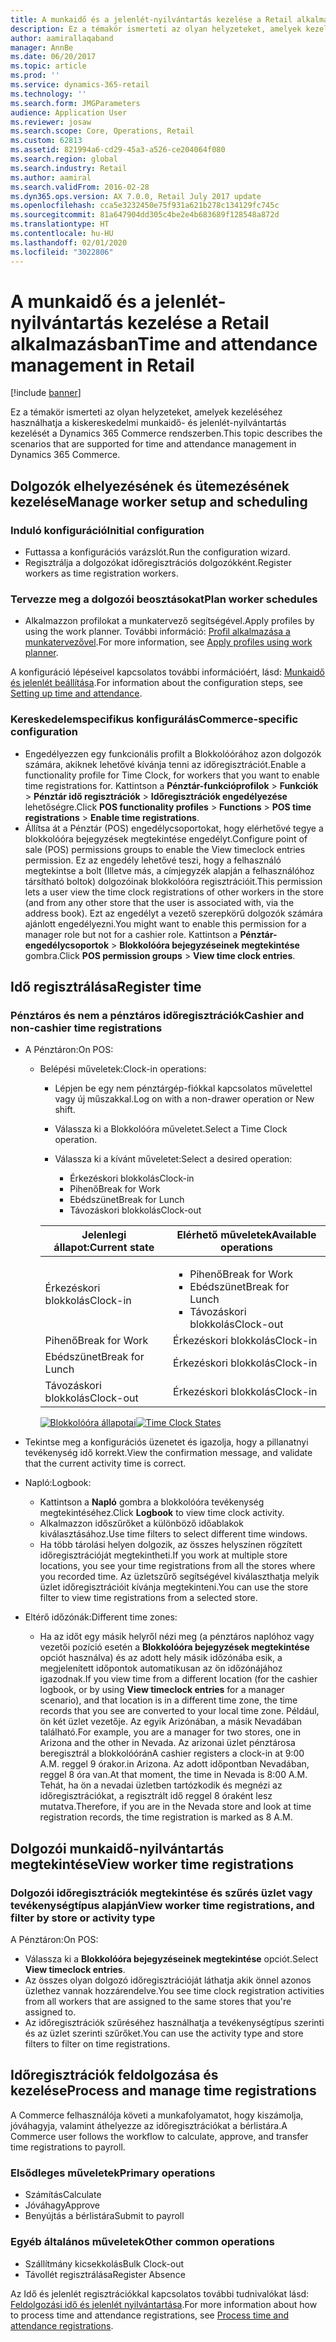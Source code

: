 ```yaml
---
title: A munkaidő és a jelenlét-nyilvántartás kezelése a Retail alkalmazásban
description: Ez a témakör ismerteti az olyan helyzeteket, amelyek kezeléséhez használhatja a kiskereskedelmi munkaidő- és jelenlét-nyilvántartás kezelését a Dynamics 365 Commerce rendszerben.
author: aamirallaqaband
manager: AnnBe
ms.date: 06/20/2017
ms.topic: article
ms.prod: ''
ms.service: dynamics-365-retail
ms.technology: ''
ms.search.form: JMGParameters
audience: Application User
ms.reviewer: josaw
ms.search.scope: Core, Operations, Retail
ms.custom: 62813
ms.assetid: 821994a6-cd29-45a3-a526-ce204064f080
ms.search.region: global
ms.search.industry: Retail
ms.author: aamiral
ms.search.validFrom: 2016-02-28
ms.dyn365.ops.version: AX 7.0.0, Retail July 2017 update
ms.openlocfilehash: cca5e3232450e75f931a621b278c134129fc745c
ms.sourcegitcommit: 81a647904dd305c4be2e4b683689f128548a872d
ms.translationtype: HT
ms.contentlocale: hu-HU
ms.lasthandoff: 02/01/2020
ms.locfileid: "3022806"
---
```

# <a name="time-and-attendance-management-in-retail"></a><span data-ttu-id="2af38-103">A munkaidő és a jelenlét-nyilvántartás kezelése a Retail alkalmazásban</span><span class="sxs-lookup"><span data-stu-id="2af38-103">Time and attendance management in Retail</span></span>

[!include [banner](includes/banner.md)]

<span data-ttu-id="2af38-104">Ez a témakör ismerteti az olyan helyzeteket, amelyek kezeléséhez használhatja a kiskereskedelmi munkaidő- és jelenlét-nyilvántartás kezelését a Dynamics 365 Commerce rendszerben.</span><span class="sxs-lookup"><span data-stu-id="2af38-104">This topic describes the scenarios that are supported for time and attendance management in Dynamics 365 Commerce.</span></span>

## <a name="manage-worker-setup-and-scheduling"></a><span data-ttu-id="2af38-105">Dolgozók elhelyezésének és ütemezésének kezelése</span><span class="sxs-lookup"><span data-stu-id="2af38-105">Manage worker setup and scheduling</span></span>

### <a name="initial-configuration"></a><span data-ttu-id="2af38-106"> Induló konfiguráció</span><span class="sxs-lookup"><span data-stu-id="2af38-106">Initial configuration</span></span>

- <span data-ttu-id="2af38-107">Futtassa a konfigurációs varázslót.</span><span class="sxs-lookup"><span data-stu-id="2af38-107">Run the configuration wizard.</span></span>
- <span data-ttu-id="2af38-108">Regisztrálja a dolgozókat időregisztrációs dolgozókként.</span><span class="sxs-lookup"><span data-stu-id="2af38-108">Register workers as time registration workers.</span></span>

### <a name="plan-worker-schedules"></a><span data-ttu-id="2af38-109">Tervezze meg a dolgozói beosztásokat</span><span class="sxs-lookup"><span data-stu-id="2af38-109">Plan worker schedules</span></span>

- <span data-ttu-id="2af38-110">Alkalmazzon profilokat a munkatervező segítségével.</span><span class="sxs-lookup"><span data-stu-id="2af38-110">Apply profiles by using the work planner.</span></span> <span data-ttu-id="2af38-111">További információ: [Profil alkalmazása a munkatervezővel](https://technet.microsoft.com/library/aa551234.aspx).</span><span class="sxs-lookup"><span data-stu-id="2af38-111">For more information, see [Apply profiles using work planner](https://technet.microsoft.com/library/aa551234.aspx).</span></span>

<span data-ttu-id="2af38-112">A konfiguráció lépéseivel kapcsolatos további információért, lásd: [Munkaidő és jelenlét beállítása](https://technet.microsoft.com/library/aa496971.aspx).</span><span class="sxs-lookup"><span data-stu-id="2af38-112">For information about the configuration steps, see [Setting up time and attendance](https://technet.microsoft.com/library/aa496971.aspx).</span></span>

### <a name="commerce-specific-configuration"></a><span data-ttu-id="2af38-113">Kereskedelemspecifikus konfigurálás</span><span class="sxs-lookup"><span data-stu-id="2af38-113">Commerce-specific configuration</span></span>

- <span data-ttu-id="2af38-114">Engedélyezzen egy funkcionális profilt a Blokkolóórához azon dolgozók számára, akiknek lehetővé kívánja tenni az időregisztrációt.</span><span class="sxs-lookup"><span data-stu-id="2af38-114">Enable a functionality profile for Time Clock, for workers that you want to enable time registrations for.</span></span> <span data-ttu-id="2af38-115">Kattintson a **Pénztár-funkcióprofilok** &gt; **Funkciók** &gt; **Pénztár idő regisztrációk** &gt; **Időregisztrációk engedélyezése** lehetőségre.</span><span class="sxs-lookup"><span data-stu-id="2af38-115">Click **POS functionality profiles** &gt; **Functions** &gt; **POS time registrations** &gt; **Enable time registrations**.</span></span>
- <span data-ttu-id="2af38-116">Állítsa át a Pénztár (POS) engedélycsoportokat, hogy elérhetővé tegye a blokkolóóra bejegyzések megtekintése engedélyt.</span><span class="sxs-lookup"><span data-stu-id="2af38-116">Configure point of sale (POS) permissions groups to enable the View timeclock entries permission.</span></span> <span data-ttu-id="2af38-117">Ez az engedély lehetővé teszi, hogy a felhasználó megtekintse a bolt (Illetve más, a címjegyzék alapján a felhasználóhoz társítható boltok) dolgozóinak blokkolóóra regisztrációit.</span><span class="sxs-lookup"><span data-stu-id="2af38-117">This permission lets a user view the time clock registrations of other workers in the store (and from any other store that the user is associated with, via the address book).</span></span> <span data-ttu-id="2af38-118">Ezt az engedélyt a vezető szerepkörű dolgozók számára ajánlott engedélyezni.</span><span class="sxs-lookup"><span data-stu-id="2af38-118">You might want to enable this permission for a manager role but not for a cashier role.</span></span> <span data-ttu-id="2af38-119">Kattintson a **Pénztár-engedélycsoportok** &gt; **Blokkolóóra bejegyzéseinek megtekintése** gombra.</span><span class="sxs-lookup"><span data-stu-id="2af38-119">Click **POS permission groups** &gt; **View time clock entries**.</span></span>

## <a name="register-time"></a><span data-ttu-id="2af38-120">Idő regisztrálása</span><span class="sxs-lookup"><span data-stu-id="2af38-120">Register time</span></span>

### <a name="cashier-and-non-cashier-time-registrations"></a><span data-ttu-id="2af38-121">Pénztáros és nem a pénztáros időregisztrációk</span><span class="sxs-lookup"><span data-stu-id="2af38-121">Cashier and non-cashier time registrations</span></span>

- <span data-ttu-id="2af38-122">A Pénztáron:</span><span class="sxs-lookup"><span data-stu-id="2af38-122">On POS:</span></span>

    - <span data-ttu-id="2af38-123">Belépési műveletek:</span><span class="sxs-lookup"><span data-stu-id="2af38-123">Clock-in operations:</span></span>

        - <span data-ttu-id="2af38-124">Lépjen be egy nem pénztárgép-fiókkal kapcsolatos művelettel vagy új műszakkal.</span><span class="sxs-lookup"><span data-stu-id="2af38-124">Log on with a non-drawer operation or New shift.</span></span>
        - <span data-ttu-id="2af38-125">Válassza ki a Blokkolóóra műveletet.</span><span class="sxs-lookup"><span data-stu-id="2af38-125">Select a Time Clock operation.</span></span>
        - <span data-ttu-id="2af38-126">Válassza ki a kívánt műveletet:</span><span class="sxs-lookup"><span data-stu-id="2af38-126">Select a desired operation:</span></span>

            - <span data-ttu-id="2af38-127">Érkezéskori blokkolás</span><span class="sxs-lookup"><span data-stu-id="2af38-127">Clock-in</span></span>
            - <span data-ttu-id="2af38-128">Pihenő</span><span class="sxs-lookup"><span data-stu-id="2af38-128">Break for Work</span></span>
            - <span data-ttu-id="2af38-129">Ebédszünet</span><span class="sxs-lookup"><span data-stu-id="2af38-129">Break for Lunch</span></span>
            - <span data-ttu-id="2af38-130">Távozáskori blokkolás</span><span class="sxs-lookup"><span data-stu-id="2af38-130">Clock-out</span></span>

        <table>
        <thead>
        <tr>
        <th><span data-ttu-id="2af38-131">Jelenlegi állapot:</span><span class="sxs-lookup"><span data-stu-id="2af38-131">Current state</span></span></th>
        <th><span data-ttu-id="2af38-132">Elérhető műveletek</span><span class="sxs-lookup"><span data-stu-id="2af38-132">Available operations</span></span></th>
        </tr>
        </thead>
        <tbody>
        <tr>
        <td><span data-ttu-id="2af38-133">Érkezéskori blokkolás</span><span class="sxs-lookup"><span data-stu-id="2af38-133">Clock-in</span></span></td>
        <td>
        <ul>
        <li><span data-ttu-id="2af38-134">Pihenő</span><span class="sxs-lookup"><span data-stu-id="2af38-134">Break for Work</span></span></li>
        <li><span data-ttu-id="2af38-135">Ebédszünet</span><span class="sxs-lookup"><span data-stu-id="2af38-135">Break for Lunch</span></span></li>
        <li><span data-ttu-id="2af38-136">Távozáskori blokkolás</span><span class="sxs-lookup"><span data-stu-id="2af38-136">Clock-out</span></span></li>
        </ul>
        </td>
        </tr>
        <tr>
        <td><span data-ttu-id="2af38-137">Pihenő</span><span class="sxs-lookup"><span data-stu-id="2af38-137">Break for Work</span></span></td>
        <td><span data-ttu-id="2af38-138">Érkezéskori blokkolás</span><span class="sxs-lookup"><span data-stu-id="2af38-138">Clock-in</span></span></td>
        </tr>
        <tr>
        <td><span data-ttu-id="2af38-139">Ebédszünet</span><span class="sxs-lookup"><span data-stu-id="2af38-139">Break for Lunch</span></span></td>
        <td><span data-ttu-id="2af38-140">Érkezéskori blokkolás</span><span class="sxs-lookup"><span data-stu-id="2af38-140">Clock-in</span></span></td>
        </tr>
        <tr>
        <td><span data-ttu-id="2af38-141">Távozáskori blokkolás</span><span class="sxs-lookup"><span data-stu-id="2af38-141">Clock-out</span></span></td>
        <td><span data-ttu-id="2af38-142">Érkezéskori blokkolás</span><span class="sxs-lookup"><span data-stu-id="2af38-142">Clock-in</span></span></td>
        </tr>
        </tbody>
        </table>

        <span data-ttu-id="2af38-143">[![Blokkolóóra állapotai](./media/timeclockstates.png)](./media/timeclockstates.png)</span><span class="sxs-lookup"><span data-stu-id="2af38-143">[![Time Clock States](./media/timeclockstates.png)](./media/timeclockstates.png)</span></span>

- <span data-ttu-id="2af38-144">Tekintse meg a konfigurációs üzenetet és igazolja, hogy a pillanatnyi tevékenység idő korrekt.</span><span class="sxs-lookup"><span data-stu-id="2af38-144">View the confirmation message, and validate that the current activity time is correct.</span></span>
- <span data-ttu-id="2af38-145">Napló:</span><span class="sxs-lookup"><span data-stu-id="2af38-145">Logbook:</span></span>

    - <span data-ttu-id="2af38-146">Kattintson a **Napló** gombra a blokkolóóra tevékenység megtekintéséhez.</span><span class="sxs-lookup"><span data-stu-id="2af38-146">Click **Logbook** to view time clock activity.</span></span>
    - <span data-ttu-id="2af38-147">Alkalmazzon időszűrőket a különböző időablakok kiválasztásához.</span><span class="sxs-lookup"><span data-stu-id="2af38-147">Use time filters to select different time windows.</span></span>
    - <span data-ttu-id="2af38-148">Ha több tárolási helyen dolgozik, az összes helyszínen rögzített időregisztrációját megtekintheti.</span><span class="sxs-lookup"><span data-stu-id="2af38-148">If you work at multiple store locations, you see your time registrations from all the stores where you recorded time.</span></span> <span data-ttu-id="2af38-149">Az üzletszűrő segítségével kiválaszthatja melyik üzlet időregisztrációit kívánja megtekinteni.</span><span class="sxs-lookup"><span data-stu-id="2af38-149">You can use the store filter to view time registrations from a selected store.</span></span>

- <span data-ttu-id="2af38-150">Eltérő időzónák:</span><span class="sxs-lookup"><span data-stu-id="2af38-150">Different time zones:</span></span>

    - <span data-ttu-id="2af38-151">Ha az időt egy másik helyről nézi meg (a pénztáros naplóhoz vagy vezetői pozíció esetén a **Blokkolóóra bejegyzések megtekintése** opciót használva) és az adott hely másik időzónába esik, a megjelenített időpontok automatikusan az ön időzónájához igazodnak.</span><span class="sxs-lookup"><span data-stu-id="2af38-151">If you view time from a different location (for the cashier logbook, or by using **View timeclock entries** for a manager scenario), and that location is in a different time zone, the time records that you see are converted to your local time zone.</span></span> <span data-ttu-id="2af38-152">Például, ön két üzlet vezetője. Az egyik Arizónában, a másik Nevadában található.</span><span class="sxs-lookup"><span data-stu-id="2af38-152">For example, you are a manager for two stores, one in Arizona and the other in Nevada.</span></span> <span data-ttu-id="2af38-153">Az arizonai üzlet pénztárosa beregisztrál a blokkolóórán</span><span class="sxs-lookup"><span data-stu-id="2af38-153">A cashier registers a clock-in at 9:00 A.M.</span></span> <span data-ttu-id="2af38-154">reggel 9 órakor.</span><span class="sxs-lookup"><span data-stu-id="2af38-154">in Arizona.</span></span> <span data-ttu-id="2af38-155">Az adott időpontban Nevadában, reggel 8 óra van.</span><span class="sxs-lookup"><span data-stu-id="2af38-155">At that moment, the time in Nevada is 8:00 A.M.</span></span> <span data-ttu-id="2af38-156">Tehát, ha ön a nevadai üzletben tartózkodik és megnézi az időregisztrációkat, a regisztrált idő reggel 8 óraként lesz mutatva.</span><span class="sxs-lookup"><span data-stu-id="2af38-156">Therefore, if you are in the Nevada store and look at time registration records, the time registration is marked as 8 A.M.</span></span>

## <a name="view-worker-time-registrations"></a><span data-ttu-id="2af38-157">Dolgozói munkaidő-nyilvántartás megtekintése</span><span class="sxs-lookup"><span data-stu-id="2af38-157">View worker time registrations</span></span>

### <a name="view-worker-time-registrations-and-filter-by-store-or-activity-type"></a><span data-ttu-id="2af38-158">Dolgozói időregisztrációk megtekintése és szűrés üzlet vagy tevékenységtípus alapján</span><span class="sxs-lookup"><span data-stu-id="2af38-158">View worker time registrations, and filter by store or activity type</span></span>

<span data-ttu-id="2af38-159">A Pénztáron:</span><span class="sxs-lookup"><span data-stu-id="2af38-159">On POS:</span></span>

- <span data-ttu-id="2af38-160">Válassza ki a **Blokkolóóra bejegyzéseinek megtekintése** opciót.</span><span class="sxs-lookup"><span data-stu-id="2af38-160">Select **View timeclock entries**.</span></span>
- <span data-ttu-id="2af38-161">Az összes olyan dolgozó időregisztrációját láthatja akik önnel azonos üzlethez vannak hozzárendelve.</span><span class="sxs-lookup"><span data-stu-id="2af38-161">You see time clock registration activities from all workers that are assigned to the same stores that you're assigned to.</span></span>
- <span data-ttu-id="2af38-162">Az időregisztrációk szűréséhez használhatja a tevékenységtípus szerinti és az üzlet szerinti szűrőket.</span><span class="sxs-lookup"><span data-stu-id="2af38-162">You can use the activity type and store filters to filter on time registrations.</span></span>

## <a name="process-and-manage-time-registrations"></a><span data-ttu-id="2af38-163">Időregisztrációk feldolgozása és kezelése</span><span class="sxs-lookup"><span data-stu-id="2af38-163">Process and manage time registrations</span></span>

<span data-ttu-id="2af38-164">A Commerce felhasználója követi a munkafolyamatot, hogy kiszámolja, jóváhagyja, valamint áthelyezze az időregisztrációkat a bérlistára.</span><span class="sxs-lookup"><span data-stu-id="2af38-164">A Commerce user follows the workflow to calculate, approve, and transfer time registrations to payroll.</span></span>

### <a name="primary-operations"></a><span data-ttu-id="2af38-165">Elsődleges műveletek</span><span class="sxs-lookup"><span data-stu-id="2af38-165">Primary operations</span></span>

- <span data-ttu-id="2af38-166">Számítás</span><span class="sxs-lookup"><span data-stu-id="2af38-166">Calculate</span></span>
- <span data-ttu-id="2af38-167">Jóváhagy</span><span class="sxs-lookup"><span data-stu-id="2af38-167">Approve</span></span>
- <span data-ttu-id="2af38-168">Benyújtás a bérlistára</span><span class="sxs-lookup"><span data-stu-id="2af38-168">Submit to payroll</span></span>

### <a name="other-common-operations"></a><span data-ttu-id="2af38-169">Egyéb általános műveletek</span><span class="sxs-lookup"><span data-stu-id="2af38-169">Other common operations</span></span>

- <span data-ttu-id="2af38-170">Szállítmány kicsekkolás</span><span class="sxs-lookup"><span data-stu-id="2af38-170">Bulk Clock-out</span></span>
- <span data-ttu-id="2af38-171">Távollét regisztrálása</span><span class="sxs-lookup"><span data-stu-id="2af38-171">Register Absence</span></span>

<span data-ttu-id="2af38-172">Az Idő és jelenlét regisztrációkkal kapcsolatos további tudnivalókat lásd: [Feldolgozási idő és jelenlét nyilvántartása](https://technet.microsoft.com/library/aa573180.aspx).</span><span class="sxs-lookup"><span data-stu-id="2af38-172">For more information about how to process time and attendance registrations, see [Process time and attendance registrations](https://technet.microsoft.com/library/aa573180.aspx).</span></span>
